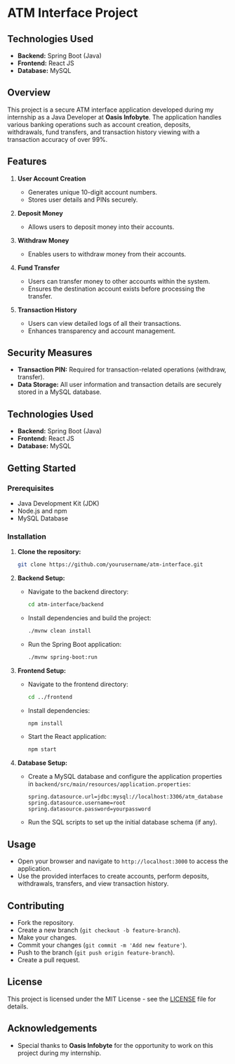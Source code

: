 # ATM Interface Project

## Technologies Used
- **Backend:** Spring Boot (Java)
- **Frontend:** React JS
- **Database:** MySQL

## Overview
This project is a secure ATM interface application developed during my internship as a Java Developer at **Oasis Infobyte**. The application handles various banking operations such as account creation, deposits, withdrawals, fund transfers, and transaction history viewing with a transaction accuracy of over 99%.

## Features
1. **User Account Creation**
   - Generates unique 10-digit account numbers.
   - Stores user details and PINs securely.

2. **Deposit Money**
   - Allows users to deposit money into their accounts.

3. **Withdraw Money**
   - Enables users to withdraw money from their accounts.

4. **Fund Transfer**
   - Users can transfer money to other accounts within the system.
   - Ensures the destination account exists before processing the transfer.

5. **Transaction History**
   - Users can view detailed logs of all their transactions.
   - Enhances transparency and account management.

## Security Measures
- **Transaction PIN:** Required for transaction-related operations (withdraw, transfer).
- **Data Storage:** All user information and transaction details are securely stored in a MySQL database.

## Technologies Used
- **Backend:** Spring Boot (Java)
- **Frontend:** React JS
- **Database:** MySQL

## Getting Started

### Prerequisites
- Java Development Kit (JDK)
- Node.js and npm
- MySQL Database

### Installation

1. **Clone the repository:**
    ```bash
    git clone https://github.com/yourusername/atm-interface.git
    ```

2. **Backend Setup:**
    - Navigate to the backend directory:
        ```bash
        cd atm-interface/backend
        ```
    - Install dependencies and build the project:
        ```bash
        ./mvnw clean install
        ```
    - Run the Spring Boot application:
        ```bash
        ./mvnw spring-boot:run
        ```

3. **Frontend Setup:**
    - Navigate to the frontend directory:
        ```bash
        cd ../frontend
        ```
    - Install dependencies:
        ```bash
        npm install
        ```
    - Start the React application:
        ```bash
        npm start
        ```

4. **Database Setup:**
    - Create a MySQL database and configure the application properties in `backend/src/main/resources/application.properties`:
        ```properties
        spring.datasource.url=jdbc:mysql://localhost:3306/atm_database
        spring.datasource.username=root
        spring.datasource.password=yourpassword
        ```
    - Run the SQL scripts to set up the initial database schema (if any).

## Usage
- Open your browser and navigate to `http://localhost:3000` to access the application.
- Use the provided interfaces to create accounts, perform deposits, withdrawals, transfers, and view transaction history.

## Contributing
- Fork the repository.
- Create a new branch (`git checkout -b feature-branch`).
- Make your changes.
- Commit your changes (`git commit -m 'Add new feature'`).
- Push to the branch (`git push origin feature-branch`).
- Create a pull request.

## License
This project is licensed under the MIT License - see the [LICENSE](LICENSE) file for details.

## Acknowledgements
- Special thanks to **Oasis Infobyte** for the opportunity to work on this project during my internship.

